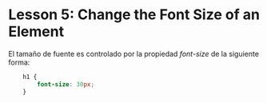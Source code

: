 # Lesson 5: Change the Font Size of an Element

El tamaño de fuente es controlado por la propiedad _font-size_ de la siguiente forma:

~~~css
    h1 {
        font-size: 30px;
    }
~~~

